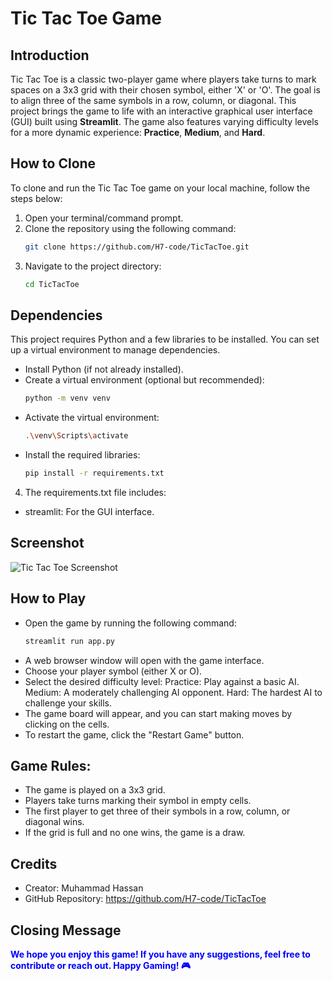 # Tic Tac Toe Game

## Introduction
Tic Tac Toe is a classic two-player game where players take turns to mark spaces on a 3x3 grid with their chosen symbol, either 'X' or 'O'. The goal is to align three of the same symbols in a row, column, or diagonal. This project brings the game to life with an interactive graphical user interface (GUI) built using **Streamlit**. The game also features varying difficulty levels for a more dynamic experience: **Practice**, **Medium**, and **Hard**.

## How to Clone
To clone and run the Tic Tac Toe game on your local machine, follow the steps below:

1. Open your terminal/command prompt.
2. Clone the repository using the following command:
   ```bash
   git clone https://github.com/H7-code/TicTacToe.git
3. Navigate to the project directory:
    ```bash
    cd TicTacToe
## Dependencies
This project requires Python and a few libraries to be installed. You can set up a virtual environment to manage dependencies.
- Install Python (if not already installed).
- Create a virtual environment (optional but recommended):
  ```bash
  python -m venv venv
- Activate the virtual environment:
  ```bash
  .\venv\Scripts\activate
- Install the required libraries:
  ```bash
  pip install -r requirements.txt
4. The requirements.txt file includes:
- streamlit: For the GUI interface.
## Screenshot
![Tic Tac Toe Screenshot](images/screenshot.png)
## How to Play
- Open the game by running the following command:
  ```bash
  streamlit run app.py
- A web browser window will open with the game interface.
- Choose your player symbol (either X or O).
- Select the desired difficulty level:
   Practice: Play against a basic AI.
   Medium: A moderately challenging AI opponent.
   Hard: The hardest AI to challenge your skills.
- The game board will appear, and you can start making moves by clicking on the cells.
- To restart the game, click the "Restart Game" button.
## Game Rules:
- The game is played on a 3x3 grid.
- Players take turns marking their symbol in empty cells.
- The first player to get three of their symbols in a row, column, or diagonal wins.
- If the grid is full and no one wins, the game is a draw.

## Credits
- Creator: Muhammad Hassan
- GitHub Repository: https://github.com/H7-code/TicTacToe
## Closing Message
<span style="color:blue; font-weight:bold;">We hope you enjoy this game! If you have any suggestions, feel free to contribute or reach out. Happy Gaming! 🎮</span>
